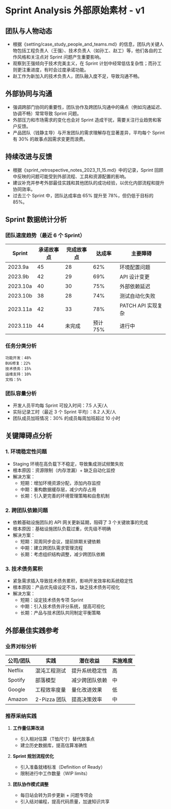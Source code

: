 # Sprint Analysis 外部原始素材 - v1

## 团队与人物动态

- 根据《setting/case_study_people_and_teams.md》的信息，团队内关键人物包括工程负责人（王强）、技术负责人（如孙工、赵工）等，他们各自的工作风格和关注点对 Sprint 问题产生重要影响。
- 观察到王强倾向于技术完美主义，在 Sprint 计划中经常低估复杂性；而孙工则更注重进度，有时会过度承诺功能。
- 赵工作为新加入的技术负责人，团队融入度不足，导致沟通不畅。

## 外部协同与沟通

- 强调跨部门协同的重要性，团队协作及跨团队沟通中的痛点（例如沟通延迟、协调不畅）常常导致 Sprint 问题。
- 外部压力和市场需求的变化也会对 Sprint 造成干扰，需要关注行业趋势和客户反馈。
- 产品团队（钱静主导）与开发团队的需求理解存在显著差异，平均每个 Sprint 有 30% 的故事点因需求变更而浪费。

## 持续改进与反馈

- 根据《sprint_retrospective_notes_2023_11_15.md》中的记录，Sprint 回顾中反映的问题可能受到外部流程、工具和资源配置的影响。
- 建议补充并参考外部最佳实践和其他团队的成功经验，以优化内部流程和提升协同效率。
- 过去三个 Sprint 中，团队达成率由 65% 提升至 78%，但仍低于目标的 85%。

## Sprint 数据统计分析

### 团队速度趋势（最近 6 个 Sprint）

| Sprint | 承诺故事点 | 完成故事点 | 达成率 | 主要障碍 |
|--------|-----------|-----------|-------|---------|
| 2023.9a | 45 | 28 | 62% | 环境配置问题 |
| 2023.9b | 42 | 29 | 69% | API 设计变更 |
| 2023.10a | 40 | 30 | 75% | 外部依赖延迟 |
| 2023.10b | 38 | 28 | 74% | 测试自动化失败 |
| 2023.11a | 42 | 33 | 78% | PATCH API 实现复杂 |
| 2023.11b | 44 | 未完成 | 预计 75% | 进行中 |

### 任务分类分析

```
功能开发：48%
BUG修复：22%
技术债务：15%
运维支持：10%
文档：5%
```

### 团队容量分析

- 开发人员平均每 Sprint 可投入时间：7.5 人天/人
- 实际记录工时（最近 3 个 Sprint 平均）：8.2 人天/人
- 团队成员加班情况：30% 的成员每周加班超过 10 小时

## 关键障碍点分析

### 1. 环境稳定性问题

- Staging 环境在高负载下不稳定，导致集成测试频繁失败
- 根本原因：资源限制（内存泄漏）+ 缺乏自动化监控
- 解决方案：
  * 短期：增加环境资源分配，添加内存监控
  * 中期：重构数据缓存层，减少内存占用
  * 长期：引入更完善的环境管理策略和自愈机制

### 2. 跨团队依赖问题

- 依赖基础设施团队的 API 网关更新延期，阻碍了 3 个关键故事的完成
- 根本原因：基础设施团队负载过重，优先级不明确
- 解决方案：
  * 短期：双周同步会议，提前排期关键依赖
  * 中期：建立跨团队需求管理流程
  * 长期：考虑组织结构调整，减少跨团队依赖

### 3. 技术债务累积

- 紧急需求插入导致技术债务累积，影响开发效率和系统稳定性
- 根本原因：产品优先级设定不当，缺乏技术债务可视化
- 解决方案：
  * 短期：设定技术债务专项 Sprint
  * 中期：引入技术债务评分系统，提高可视化
  * 长期：产品与技术团队共同制定平衡策略

## 外部最佳实践参考

### 业界对标分析

| 公司/团队 | 实践 | 潜在收益 | 实施难度 |
|----------|------|----------|---------|
| Netflix | 混沌工程测试 | 提升系统稳定性 | 高 |
| Spotify | 部落模型 | 减少跨团队依赖 | 中 |
| Google | 工程效率度量 | 量化改进效果 | 低 |
| Amazon | 2-Pizza 团队 | 提高决策效率 | 中 |

### 推荐采纳实践

1. **工作量估算改进**
   - 引入相对估算（T恤尺寸）替代故事点
   - 建立历史数据库，提高估算准确性

2. **Sprint 规划流程优化**
   - 引入准备就绪标准（Definition of Ready）
   - 限制进行中工作数量（WIP limits）

3. **团队协作模式调整**
   - 每日站会转为异步更新 + 问题专项会
   - 引入结对编程，提高代码质量，加速知识共享 
